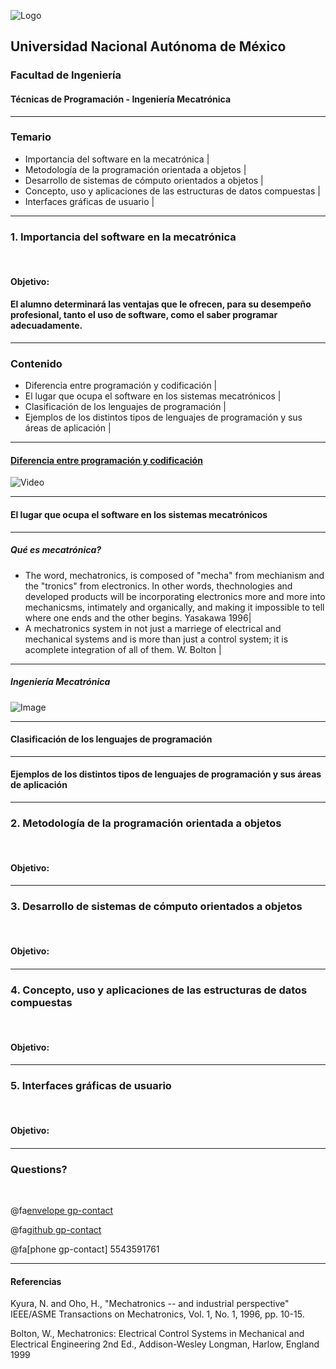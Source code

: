 ![Logo](http://arquitectura.unam.mx/uploads/8/1/1/0/8110907/_2634437.png?131)
## Universidad Nacional Autónoma de México
### Facultad de Ingeniería
#### Técnicas de Programación - Ingeniería Mecatrónica

---
### Temario

- Importancia del software en la mecatrónica |
- Metodología de la programación orientada a objetos |
- Desarrollo de sistemas de cómputo orientados a objetos |
- Concepto, uso y aplicaciones de las estructuras de datos compuestas |
- Interfaces gráficas de usuario |
---

### 1. Importancia del software en la mecatrónica

<br>

#### Objetivo:
#### El alumno determinará las ventajas que le ofrecen, para su desempeño profesional, tanto el uso de software, como el saber programar adecuadamente.

---

### Contenido

- Diferencia entre programación y codificación |
- El lugar que ocupa el software en los sistemas mecatrónicos |
- Clasificación de los lenguajes de programación |
- Ejemplos de los distintos tipos de lenguajes de programación y sus áreas de aplicación |

---
#### [Diferencia entre programación y codificación](https://www.educba.com/coding-vs-programming/)

![Video](https://www.youtube.com/embed/k-hYbWs2dPg)

---
#### El lugar que ocupa el software en los sistemas mecatrónicos 

---
##### Qué es mecatrónica?
- The word, mechatronics, is composed of "mecha" from mechianism and the "tronics" from electronics. In other words, thechnologies and developed products will be incorporating electronics more and more into mechanicsms, intimately and organically, and making it impossible to tell where one ends and the other begins. Yasakawa 1996|
- A mechatronics system in not just a marriege of electrical and mechanical systems and is more than just a control system; it is acomplete integration of all of them. W. Bolton |
---
##### Ingeniería Mecatrónica
![Image](https://en.wikipedia.org/wiki/Mechatronics#/media/File:Mecha_workaround.svg)

---
#### Clasificación de los lenguajes de programación 



--- 
#### Ejemplos de los distintos tipos de lenguajes de programación y sus áreas de aplicación



--- 


### 2. Metodología de la programación orientada a objetos

<br>

#### Objetivo:
#### 

---

### 3. Desarrollo de sistemas de cómputo orientados a objetos

<br>

#### Objetivo:
#### 

---

### 4. Concepto, uso y aplicaciones de las estructuras de datos compuestas

<br>

#### Objetivo:
#### 

---

### 5. Interfaces gráficas de usuario

<br>

#### Objetivo:
#### 
---


### Questions?

<br>

@fa[envelope gp-contact](zmpk.fi@gmail.com)

@fa[github gp-contact](MarcoZmpk)

@fa[phone gp-contact] 5543591761

---
#### Referencias

Kyura, N. and Oho, H., "Mechatronics -- and industrial perspective"
IEEE/ASME Transactions on Mechatronics, Vol. 1, No. 1, 1996, pp. 10-15.

Bolton, W., Mechatronics: Electrical Control Systems in Mechanical and Electrical Engineering
2nd Ed., Addison-Wesley Longman, Harlow, England 1999